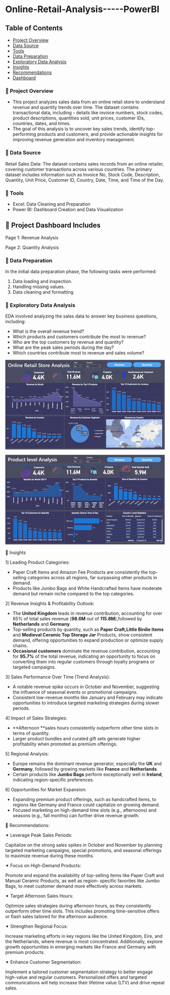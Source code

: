 # Online-Retail-Analysis-----PowerBI

## Table of Contents
- [Project Overview](#project-overview)
- [Data Source](#data-source)
- [Tools](#tools)
- [Data Preparation](#data-preparation)
- [Exploratory Data Analysis](#exploratory-data-analysis)
- [Insights](#insights)
- [Recommendations](#recommendations)
- [Dashboard](#dashboard)



### 🔹 Project Overview
- This project analyzes sales data from an online retail store to understand revenue and quantity trends over time. The dataset contains transactional data, including - 
  details like invoice numbers, stock codes, product descriptions, quantities sold, unit prices, customer IDs, countries, dates, and times.
- The goal of this analysis is to uncover key sales trends, identify top-performing products and customers, and provide actionable insights for improving revenue generation 
  and inventory management.

### 🔹 Data Source
  Retail Sales Data: The dataset contains sales records from an online retailer, covering customer transactions across various countries. The primary dataset includes 
  information such as Invoice No, Stock Code, Description, Quantity, Unit Price, Customer ID, Country, Date, Time, and Time of the Day.

### 🔹 Tools
- Excel: Data Cleaning and Preparation
- Power BI: Dashboard Creation and Data Visualization

## 🔹 Project Dashboard Includes
Page 1: Revenue Analysis

Page 2: Quantity Analysis


### 🔹 Data Preparation
  In the initial data preparation phase, the following tasks were performed:

1. Data loading and inspection.
2. Handling missing values.
3. Data cleaning and formatting


### 🔹 Exploratory Data Analysis 

  EDA involved analyzing the sales data to answer key business questions, including:

- What is the overall revenue trend?
- Which products and customers contribute the most to revenue?
- Who are the top customers by revenue and quantity?
- What are the peak sales periods during the day?
- Which countries contribute most to revenue and sales volume?


![Screenshot 2024-05-06 150952](https://github.com/dubeyshrutii/Online-Retail-Analysis-----PowerBI/blob/master/Revenue%20Page.png?raw=true)

![Screenshot 2024-05-06 150952](https://github.com/dubeyshrutii/Online-Retail-Analysis-----PowerBI/blob/master/Quantity%20Page.png?raw=true)

🔹 Insights

1] Leading Product Categories:

- Paper Craft Items and Amazon Fee Products are consistently the top-selling categories across all regions, far surpassing 
  other products in demand.
- Products like Jumbo Bags and White Handcrafted Items have moderate demand but remain niche compared to the top categories.

2] Revenue Insights & Profitability Outlook:

- The **United Kingdom** leads in revenue contribution, accounting for over 85% of total sales revenue (**98.6M** out of 
  **115.8M**),followed by **Netherlands** and **Germany**.
- Top-selling products by quantity, such as **Paper Craft,Little Birdie Items** and **Medieval Ceramic Top Storage Jar** 
  Products, show consistent demand, 
  offering opportunities to expand production or optimize supply chains.
- **Occasional customers** dominate the revenue contribution, accounting for **95.7%** of the total revenue, indicating an 
  opportunity to focus on converting them into regular customers through loyalty programs or targeted campaigns.

3] Sales Performance Over Time (Trend Analysis):

- A notable revenue spike occurs in October and November, suggesting the influence of seasonal events or promotional 
  campaigns.
- Consistent low-revenue months like January and February may indicate opportunities to introduce targeted marketing 
  strategies during slower periods.

4] Impact of Sales Strategies:

- **Afternoon **sales hours consistently outperform other time slots in terms of quantity.
- Larger product bundles and curated gift sets generate higher profitability when promoted as premium offerings.

5] Regional Analysis:

- Europe remains the dominant revenue generator, especially the **UK** and **Germany**, followed by growing markets like 
  **France** and **Netherlands**.
- Certain products like **Jumbo Bags** perform exceptionally well in **Ireland**, indicating region-specific preferences.

6] Opportunities for Market Expansion:

- Expanding premium product offerings, such as handcrafted items, to regions like Germany and France could capitalize on 
  growing demand.
- Focused marketing on high-demand time slots (e.g., afternoons) and seasons (e.g., fall months) can further drive revenue 
  growth.

🔹 Recommendations:

✦ Leverage Peak Sales Periods:

 Capitalize on the strong sales spikes in October and November by planning targeted marketing campaigns, special 
 promotions, and seasonal offerings to maximize revenue during these months.

✦ Focus on High-Demand Products:

 Promote and expand the availability of top-selling items like Paper Craft and Manual Ceramic Products, as well as region- 
 specific favorites like Jumbo Bags, to meet customer demand more effectively across markets.

✦ Target Afternoon Sales Hours:

 Optimize sales strategies during afternoon hours, as they consistently outperform other time slots. This includes 
 promoting time-sensitive offers or flash sales tailored for the afternoon audience.

✦ Strengthen Regional Focus:

 Increase marketing efforts in key regions like the United Kingdom, Eire, and the Netherlands, where revenue is most 
 concentrated. Additionally, explore growth opportunities in emerging markets like France and Germany with premium products.

✦ Enhance Customer Segmentation:

 Implement a tailored customer segmentation strategy to better engage high-value and regular customers. Personalized offers 
 and targeted communications will help increase their lifetime value (LTV) and drive repeat sales.
